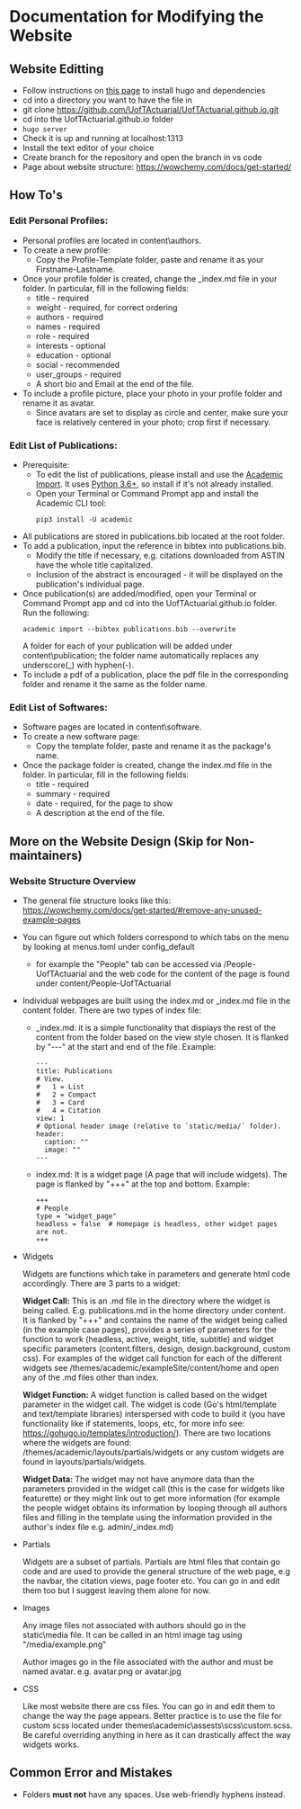 # Documentation for Modifying the Website

## Website Editting

* Follow instructions on [this page](https://wowchemy.com/docs/install-locally/) to install hugo and dependencies
* cd into a directory you want to have the file in
* git clone https://github.com/UofTActuarial/UofTActuarial.github.io.git
* cd into the UofTActuarial.github.io folder
* `hugo server`
* Check it is up and running at localhost:1313
* Install the text editor of your choice
* Create branch for the repository and open the branch in vs code
* Page about website structure: https://wowchemy.com/docs/get-started/

## How To's

### Edit Personal Profiles:

* Personal profiles are located in content\authors.
* To create a new profile:
  * Copy the Profile-Template folder, paste and rename it as your Firstname-Lastname.
* Once your profile folder is created, change the _index.md file in your folder.  In particular, fill in the following fields:
  * title - required
  * weight - required, for correct ordering
  * authors - required
  * names - required
  * role - required
  * interests - optional
  * education - optional
  * social - recommended
  * user_groups - required
  * A short bio and Email at the end of the file.
* To include a profile picture, place your photo in your profile folder and rename it as avatar.
  * Since avatars are set to display as circle and center, make sure your face is relatively centered in your photo; crop first if necessary.

### Edit List of Publications:

* Prerequisite:
  * To edit the list of publications, please install and use the [Academic Import](https://github.com/wowchemy/hugo-academic-cli/#usage).  It uses [Python 3.6+](https://realpython.com/installing-python/), so install if it's not already installed.
  * Open your Terminal or Command Prompt app and install the Academic CLI tool: 
    ~~~
    pip3 install -U academic
    ~~~
* All publications are stored in publications.bib located at the root folder.
* To add a publication, input the reference in bibtex into publications.bib.
  * Modify the title if necessary, e.g. citations downloaded from ASTIN have the whole title capitalized.
  * Inclusion of the abstract is encouraged - it will be displayed on the publication's individual page.
* Once publication(s) are added/modified, open your Terminal or Command Prompt app and cd into the UofTActuarial.github.io folder.  Run the following:
  ~~~
  academic import --bibtex publications.bib --overwrite
  ~~~
  A folder for each of your publication will be added under content\publication; the folder name automatically replaces any underscore(_) with hyphen(-).
* To include a pdf of a publication, place the pdf file in the corresponding folder and rename it the same as the folder name.

### Edit List of Softwares:

* Software pages are located in content\software.
* To create a new software page:
  * Copy the template folder, paste and rename it as the package's name.
* Once the package folder is created, change the index.md file in the folder.  In particular, fill in the following fields:
  * title - required
  * summary - required
  * date - required, for the page to show
  * A description at the end of the file.

## More on the Website Design (Skip for Non-maintainers)
### Website Structure Overview

* The general file structure looks like this: https://wowchemy.com/docs/get-started/#remove-any-unused-example-pages
* You can figure out which folders correspond to which tabs on the menu by looking at menus.toml under config\_default
  * for example the "People" tab can be accessed via <website url>/People-UofTActuarial and the web code for the content of the page is found under content/People-UofTActuarial
* Individual webpages are built using the index.md or _index.md file in the content folder. There are two types of index file:
  * _index.md: it is a simple functionality that displays the rest of the content from the folder based on the view style chosen. It is flanked by "---" at the start and end of the file. Example:

    ~~~~
    ---
    title: Publications
    # View.
    #   1 = List
    #   2 = Compact
    #   3 = Card
    #   4 = Citation
    view: 1
    # Optional header image (relative to `static/media/` folder).
    header:
      caption: ""
      image: ""
    ---
    ~~~~
  
  * index.md: It is a widget page (A page that will include widgets). The page is flanked by "+++" at the top and bottom. Example:

      ~~~~
      +++
      # People
      type = "widget_page"
      headless = false  # Homepage is headless, other widget pages are not.
      +++
      ~~~~

* Widgets

  Widgets are functions which take in parameters and generate html code accordingly. There are 3 parts to a widget:

  **Widget Call:** This is an .md file in the directory where the widget is being called. E.g. publications.md in the home directory under content. It is flanked by "+++" and contains the name of the widget being called (in the example case pages), provides a series of parameters for the function to work (headless, active, weight, title, subtitle) and widget specific parameters (content.filters, design, design.background, custom css). For examples of the widget call function for each of the different widgets see /themes/academic/exampleSite/content/home and open any of the .md files other than index.

  **Widget Function:** A widget function is called based on the widget parameter in the widget call. The widget is code (Go's html/template and text/template libraries) interspersed with code to build it (you have functionality like if statements, loops, etc, for more info see: https://gohugo.io/templates/introduction/). There are two locations where the widgets are found: /themes/academic/layouts/partials/widgets or any custom widgets are found in layouts/partials/widgets.

  **Widget Data:** The widget may not have anymore data than the parameters provided in the widget call (this is the case for widgets like featurette) or they might link out to get more information (for example the people widget obtains its information by looping through all authors files and filling in the template using the information provided in the author's index file e.g. admin/_index.md)

* Partials

  Widgets are a subset of partials. Partials are html files that contain go code and are used to provide the general structure of the web page, e.g the navbar, the citation views, page footer etc. You can go in and edit them too but I suggest leaving them alone for now.

* Images

  Any image files not associated with authors should go in the static\media file. It can be called in an html image tag using "/media/example.png"

  Author images go in the file associated with the author and must be named avatar.<extension> e.g. avatar.png or avatar.jpg

* CSS

  Like most website there are css files. You can go in and edit them to change the way the page appears. Better practice is to use the file for custom scss located under themes\academic\assests\scss\custom.scss. Be careful overriding anything in here as it can drastically affect the way widgets works.

## Common Error and Mistakes

* Folders **must not** have any spaces. Use web-friendly hyphens instead.
